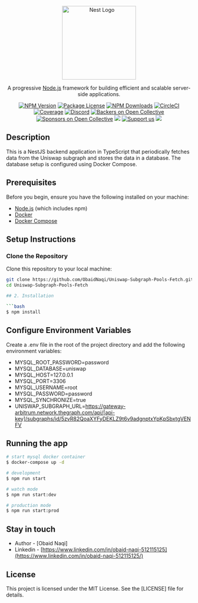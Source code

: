 <p align="center">
  <a href="http://nestjs.com/" target="blank"><img src="https://nestjs.com/img/logo-small.svg" width="200" alt="Nest Logo" /></a>
</p>

[circleci-image]: https://img.shields.io/circleci/build/github/nestjs/nest/master?token=abc123def456
[circleci-url]: https://circleci.com/gh/nestjs/nest

  <p align="center">A progressive <a href="http://nodejs.org" target="_blank">Node.js</a> framework for building efficient and scalable server-side applications.</p>
    <p align="center">
<a href="https://www.npmjs.com/~nestjscore" target="_blank"><img src="https://img.shields.io/npm/v/@nestjs/core.svg" alt="NPM Version" /></a>
<a href="https://www.npmjs.com/~nestjscore" target="_blank"><img src="https://img.shields.io/npm/l/@nestjs/core.svg" alt="Package License" /></a>
<a href="https://www.npmjs.com/~nestjscore" target="_blank"><img src="https://img.shields.io/npm/dm/@nestjs/common.svg" alt="NPM Downloads" /></a>
<a href="https://circleci.com/gh/nestjs/nest" target="_blank"><img src="https://img.shields.io/circleci/build/github/nestjs/nest/master" alt="CircleCI" /></a>
<a href="https://coveralls.io/github/nestjs/nest?branch=master" target="_blank"><img src="https://coveralls.io/repos/github/nestjs/nest/badge.svg?branch=master#9" alt="Coverage" /></a>
<a href="https://discord.gg/G7Qnnhy" target="_blank"><img src="https://img.shields.io/badge/discord-online-brightgreen.svg" alt="Discord"/></a>
<a href="https://opencollective.com/nest#backer" target="_blank"><img src="https://opencollective.com/nest/backers/badge.svg" alt="Backers on Open Collective" /></a>
<a href="https://opencollective.com/nest#sponsor" target="_blank"><img src="https://opencollective.com/nest/sponsors/badge.svg" alt="Sponsors on Open Collective" /></a>
  <a href="https://paypal.me/kamilmysliwiec" target="_blank"><img src="https://img.shields.io/badge/Donate-PayPal-ff3f59.svg"/></a>
    <a href="https://opencollective.com/nest#sponsor"  target="_blank"><img src="https://img.shields.io/badge/Support%20us-Open%20Collective-41B883.svg" alt="Support us"></a>
  <a href="https://twitter.com/nestframework" target="_blank"><img src="https://img.shields.io/twitter/follow/nestframework.svg?style=social&label=Follow"></a>
</p>
  <!--[![Backers on Open Collective](https://opencollective.com/nest/backers/badge.svg)](https://opencollective.com/nest#backer)
  [![Sponsors on Open Collective](https://opencollective.com/nest/sponsors/badge.svg)](https://opencollective.com/nest#sponsor)-->

## Description

This is a NestJS backend application in TypeScript that periodically fetches data from the Uniswap subgraph and stores the data in a database. The database setup is configured using Docker Compose.

## Prerequisites

Before you begin, ensure you have the following installed on your machine:

- [Node.js](https://nodejs.org/) (which includes npm)
- [Docker](https://www.docker.com/)
- [Docker Compose](https://docs.docker.com/compose/)

## Setup Instructions

### Clone the Repository

Clone this repository to your local machine:

```bash
git clone https://github.com/ObaidNaqi/Uniswap-Subgraph-Pools-Fetch.git
cd Uniswap-Subgraph-Pools-Fetch

## 2. Installation

```bash
$ npm install
```

## Configure Environment Variables

Create a .env file in the root of the project directory and add the following environment variables:

- MYSQL_ROOT_PASSWORD=password
- MYSQL_DATABASE=uniswap
- MYSQL_HOST=127.0.0.1
- MYSQL_PORT=3306
- MYSQL_USERNAME=root
- MYSQL_PASSWORD=password
- MYSQL_SYNCHRONIZE=true 
- UNISWAP_SUBGRAPH_URL=https://gateway-arbitrum.network.thegraph.com/api/[api-key]/subgraphs/id/5zvR82QoaXYFyDEKLZ9t6v9adgnptxYpKpSbxtgVENFV

## Running the app

```bash
# start mysql docker container
$ docker-compose up -d

# development
$ npm run start

# watch mode
$ npm run start:dev

# production mode
$ npm run start:prod
```

## Stay in touch

- Author - [Obaid Naqi]
- Linkedin - [https://www.linkedin.com/in/obaid-naqi-512115125](https://www.linkedin.com/in/obaid-naqi-512115125/)


## License

This project is licensed under the MIT License. See the [LICENSE] file for details.
